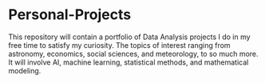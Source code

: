 # Personal-Projects
This repository will contain a portfolio of Data Analysis projects I do in my free time to satisfy my curiosity.
The topics of interest ranging from astronomy, economics, social sciences, and meteorology, to so much more.
It will involve AI, machine learning, statistical methods, and mathematical modeling.
